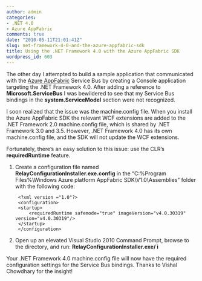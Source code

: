 ```yaml
---
author: admin
categories:
- .NET 4.0
- Azure AppFabric
comments: true
date: "2010-05-11T21:01:41Z"
slug: net-framework-4-0-and-the-azure-appfabric-sdk
title: Using the .NET Framework 4.0 with the Azure AppFabric SDK
wordpress_id: 603
---
```


The other day I attempted to build a sample application that communicated with the [Azure AppFabric](http://www.microsoft.com/windowsazure/appfabric/) Service Bus by creating a Console application targeting the .NET Framework 4.0. After adding a reference to **Microsoft.ServiceBus** I was bewildered to see that my Service Bus bindings in the **system.ServiceModel** section were not recognized.

I soon realized that the issue was the machine.config file. When you install the Azure AppFabric SDK the relevant WCF extensions are added to the .NET Framework 2.0 machine.config file, which is shared by .NET Framework 3.0 and 3.5. However, .NET Framework 4.0 has its own machine.config file, and the SDK will not update the WCF extensions.

Fortunately, there’s an easy solution to this issue: use the CLR’s **requiredRuntime** feature.
  
1. Create a configuration file named **RelayConfigurationInstaller.exe.config** in the “C:\%Program Files%\Windows Azure platform AppFabric SDK\V1.0\Assemblies” folder with the following code:        
       
	    <?xml version ="1.0"?>
	    <configuration>  
	    <startup>    
	        <requiredRuntime safemode="true" imageVersion="v4.0.30319" version="v4.0.30319"/>  
	    </startup>
	    </configuration>
	   
2. Open up an elevated Visual Studio 2010 Command Prompt, browse to the directory, and run: **RelayConfigurationInstaller.exe/ i**
 
Your .NET Framework 4.0 machine.config file will now have the required configuration settings for the Service Bus bindings. Thanks to Vishal Chowdhary for the insight!